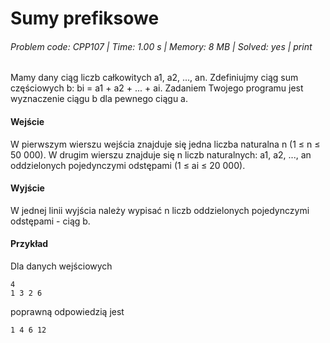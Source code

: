 # Sumy prefiksowe
###### Problem code: CPP107 \| Time: 1.00 s \| Memory: 8 MB \| Solved: yes \| print

Mamy dany ciąg liczb całkowitych a1, a2, ..., an. Zdefiniujmy ciąg sum częściowych b: bi = a1 + a2 + ... + ai. Zadaniem Twojego programu jest wyznaczenie ciągu b dla pewnego ciągu a.

#### Wejście
W pierwszym wierszu wejścia znajduje się jedna liczba naturalna n (1 ≤ n ≤ 50 000). W drugim wierszu znajduje się n liczb naturalnych: a1, a2, ..., an oddzielonych pojedynczymi odstępami (1 ≤ ai ≤ 20 000).

#### Wyjście
W jednej linii wyjścia należy wypisać n liczb oddzielonych pojedynczymi odstępami - ciąg b.

#### Przykład
Dla danych wejściowych

```
4
1 3 2 6
```
poprawną odpowiedzią jest

```
1 4 6 12
```
